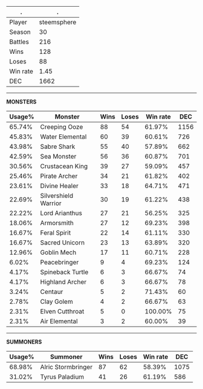 .|.
|-|-
Player|steemsphere
Season|30
Battles|216
Wins|128
Loses|88
Win rate|1.45
DEC|1662

---
**MONSTERS**

Usage%|Monster|Wins|Loses|Win rate|DEC|
-|-|-|-|-|-|
65.74%|Creeping Ooze|88|54|61.97%|1156|
45.83%|Water Elemental|60|39|60.61%|726|
43.98%|Sabre Shark|55|40|57.89%|662|
42.59%|Sea Monster|56|36|60.87%|701|
30.56%|Crustacean King|39|27|59.09%|457|
25.46%|Pirate Archer|34|21|61.82%|402|
23.61%|Divine Healer|33|18|64.71%|471|
22.69%|Silvershield Warrior|30|19|61.22%|438|
22.22%|Lord Arianthus|27|21|56.25%|325|
18.06%|Armorsmith|27|12|69.23%|398|
16.67%|Feral Spirit|22|14|61.11%|330|
16.67%|Sacred Unicorn|23|13|63.89%|320|
12.96%|Goblin Mech|17|11|60.71%|228|
6.02%|Peacebringer|9|4|69.23%|124|
4.17%|Spineback Turtle|6|3|66.67%|74|
4.17%|Highland Archer|6|3|66.67%|78|
3.24%|Centaur|5|2|71.43%|60|
2.78%|Clay Golem|4|2|66.67%|63|
2.31%|Elven Cutthroat|5|0|100.00%|75|
2.31%|Air Elemental|3|2|60.00%|39|

---
**SUMMONERS**

Usage%|Summoner|Wins|Loses|Win rate|DEC|
-|-|-|-|-|-|
68.98%|Alric Stormbringer|87|62|58.39%|1075|
31.02%|Tyrus Paladium|41|26|61.19%|586|
